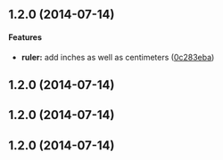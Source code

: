 <a name="1.2.0"></a>
## 1.2.0 (2014-07-14)


#### Features

* **ruler:** add inches as well as centimeters ([0c283eba](https://github.com/hoffman211/npm-version-testing/commit/0c283eba610085b4b67fd275ac272a99f7584870))


<a name="1.2.0"></a>
## 1.2.0 (2014-07-14)


<a name="1.2.0"></a>
## 1.2.0 (2014-07-14)


<a name="1.2.0"></a>
## 1.2.0 (2014-07-14)


